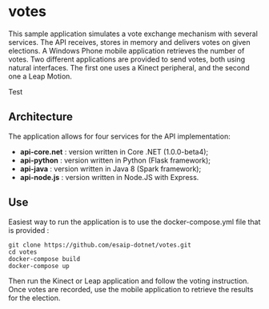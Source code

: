 # votes
This sample application simulates a vote exchange mechanism with several services. The API receives, stores in memory and delivers
votes on given elections. A Windows Phone mobile application retrieves the number of votes. Two different applications are
provided to send votes, both using natural interfaces. The first one uses a Kinect peripheral, and the second one a Leap Motion.

Test

## Architecture
The application allows for four services for the API implementation:

- **api-core.net** : version written in Core .NET (1.0.0-beta4);
- **api-python** : version written in Python (Flask framework);
- **api-java** : version written in Java 8 (Spark framework);
- **api-node.js** : version written in Node.JS with Express.

## Use
Easiest way to run the application is to use the docker-compose.yml file that is provided :

    git clone https://github.com/esaip-dotnet/votes.git
    cd votes
    docker-compose build
    docker-compose up

Then run the Kinect or Leap application and follow the voting instruction. Once votes are recorded, use the mobile application
to retrieve the results for the election.
